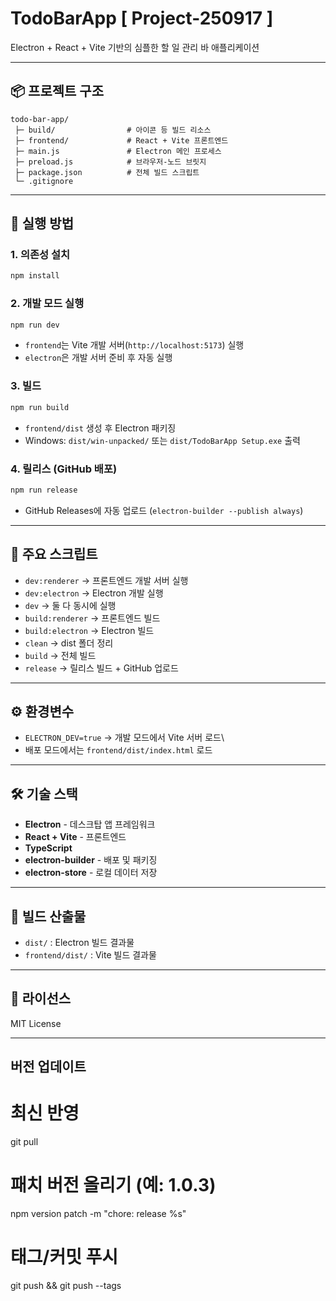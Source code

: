 # TodoBarApp [ Project-250917 ]

Electron + React + Vite 기반의 심플한 할 일 관리 바 애플리케이션

------------------------------------------------------------------------

## 📦 프로젝트 구조

    todo-bar-app/
     ├─ build/                # 아이콘 등 빌드 리소스
     ├─ frontend/             # React + Vite 프론트엔드
     ├─ main.js               # Electron 메인 프로세스
     ├─ preload.js            # 브라우저-노드 브릿지
     ├─ package.json          # 전체 빌드 스크립트
     └─ .gitignore

------------------------------------------------------------------------

## 🚀 실행 방법

### 1. 의존성 설치

``` bash
npm install
```

### 2. 개발 모드 실행

``` bash
npm run dev
```

-   `frontend`는 Vite 개발 서버(`http://localhost:5173`) 실행
-   `electron`은 개발 서버 준비 후 자동 실행

### 3. 빌드

``` bash
npm run build
```

-   `frontend/dist` 생성 후 Electron 패키징
-   Windows: `dist/win-unpacked/` 또는 `dist/TodoBarApp Setup.exe` 출력

### 4. 릴리스 (GitHub 배포)

``` bash
npm run release
```

-   GitHub Releases에 자동 업로드 (`electron-builder --publish always`)

------------------------------------------------------------------------

## 📜 주요 스크립트

-   `dev:renderer` → 프론트엔드 개발 서버 실행
-   `dev:electron` → Electron 개발 실행
-   `dev` → 둘 다 동시에 실행
-   `build:renderer` → 프론트엔드 빌드
-   `build:electron` → Electron 빌드
-   `clean` → dist 폴더 정리
-   `build` → 전체 빌드
-   `release` → 릴리스 빌드 + GitHub 업로드

------------------------------------------------------------------------

## ⚙️ 환경변수

-   `ELECTRON_DEV=true` → 개발 모드에서 Vite 서버 로드\
-   배포 모드에서는 `frontend/dist/index.html` 로드

------------------------------------------------------------------------

## 🛠️ 기술 스택

-   **Electron** - 데스크탑 앱 프레임워크
-   **React + Vite** - 프론트엔드
-   **TypeScript**
-   **electron-builder** - 배포 및 패키징
-   **electron-store** - 로컬 데이터 저장

------------------------------------------------------------------------

## 📂 빌드 산출물

-   `dist/` : Electron 빌드 결과물
-   `frontend/dist/` : Vite 빌드 결과물

------------------------------------------------------------------------

## 📝 라이선스

MIT License

------------------------------------------------------------------------

## 버전 업데이트

# 최신 반영
git pull

# 패치 버전 올리기 (예: 1.0.3)
npm version patch -m "chore: release %s"

# 태그/커밋 푸시
git push && git push --tags